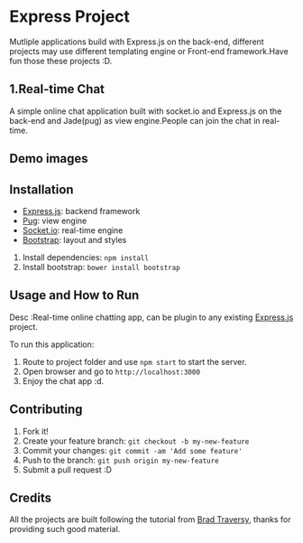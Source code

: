 
# Express Project

Mutliple applications build with Express.js on the back-end, different projects may use different templating engine or Front-end framework.Have fun those these projects :D.

## 1.Real-time Chat 

A simple online chat application built with socket.io and Express.js on the back-end and Jade(pug) as view engine.People can join the chat in real-time.

## Demo images
## Installation

* [Express.js](http://expressjs.com): backend framework	
* [Pug](https://pugjs.org/api/getting-started.html): view engine
* [Socket.io](https://socket.io/): real-time engine
* [Bootstrap](http://www.getbootstrap.com):  layout and styles


1. Install dependencies: ```npm install```
2. Install bootstrap: ```bower install bootstrap```

## Usage and How to Run

Desc :Real-time online chatting app, can be plugin to any existing [Express.js](http://expressjs.com) project.<br>

To run this application: 
1. Route to project folder and use ```npm start``` to start the server.
2. Open browser and go to ```http://localhost:3000```
3. Enjoy the chat app :d.


## Contributing

1. Fork it!
2. Create your feature branch: `git checkout -b my-new-feature`
3. Commit your changes: `git commit -am 'Add some feature'`
4. Push to the branch: `git push origin my-new-feature`
5. Submit a pull request :D



## Credits

All the projects are built following the tutorial from [Brad Traversy](https://github.com/bradtraversy?tab=repositories), thanks for providing such good material.
